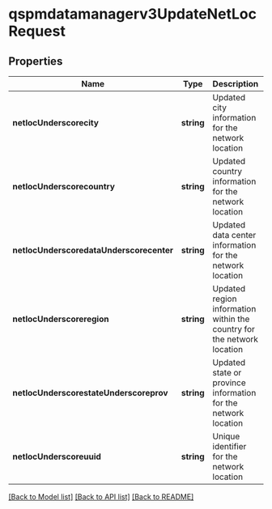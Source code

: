 # qspmdatamanagerv3UpdateNetLocRequest

## Properties
Name | Type | Description | Notes
------------ | ------------- | ------------- | -------------
**netlocUnderscorecity** | **string** | Updated city information for the network location | [optional] [default to null]
**netlocUnderscorecountry** | **string** | Updated country information for the network location | [optional] [default to null]
**netlocUnderscoredataUnderscorecenter** | **string** | Updated data center information for the network location | [optional] [default to null]
**netlocUnderscoreregion** | **string** | Updated region information within the country for the network location | [optional] [default to null]
**netlocUnderscorestateUnderscoreprov** | **string** | Updated state or province information for the network location | [optional] [default to null]
**netlocUnderscoreuuid** | **string** | Unique identifier for the network location | [optional] [default to null]

[[Back to Model list]](../README.md#documentation-for-models) [[Back to API list]](../README.md#documentation-for-api-endpoints) [[Back to README]](../README.md)


